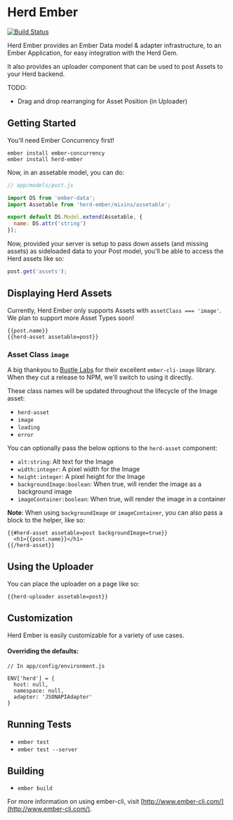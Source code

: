 # Herd Ember
[![Build Status](https://travis-ci.org/herdup/herd-ember.svg)](https://travis-ci.org/herdup/herd-ember)

Herd Ember provides an Ember Data model & adapter infrastructure, to an Ember Application, for
easy integration with the Herd Gem.

It also provides an uploader component that can be used to post Assets to your Herd backend.

TODO:
- Drag and drop rearranging for Asset Position (in Uploader)

## Getting Started

You'll need Ember Concurrency first!

```
ember install ember-concurrency
ember install herd-ember
```

Now, in an assetable model, you can do:

```js
// app/models/post.js

import DS from 'ember-data';
import Assetable from 'herd-ember/mixins/assetable';

export default DS.Model.extend(Assetable, {
  name: DS.attr('string')
});
```

Now, provided your server is setup to pass down assets (and missing assets) as sideloaded data to your Post model,
you'll be able to access the Herd assets like so:

```js
post.get('assets');
```

## Displaying Herd Assets

Currently, Herd Ember only supports Assets with `assetClass === 'image'`.  We plan to support more Asset Types soon!

```
{{post.name}}
{{herd-asset assetable=post}}
```

### Asset Class `image`

A big thankyou to [Bustle Labs](http://www.bustle.com/labs) for their excellent `ember-cli-image` library.  When they cut a release to NPM, we'll
switch to using it directly.

These class names will be updated throughout the lifecycle of the Image asset:

- `herd-asset`
- `image`
- `loading`
- `error`

You can optionally pass the below options to the `herd-asset` component:

- `alt:string`: Alt text for the Image
- `width:integer`: A pixel width for the Image
- `height:integer`: A pixel height for the Image
- `backgroundImage:boolean`: When true, will render the image as a background image
- `imageContainer:boolean`: When true, will render the image in a container

**Note**: When using `backgroundImage` or `imageContainer`, you can also pass a block to the helper, like so:

```
{{#herd-asset assetable=post backgroundImage=true}}
  <h1>{{post.name}}</h1>
{{/herd-asset}}
```

## Using the Uploader

You can place the uploader on a page like so:

```
{{herd-uploader assetable=post}}
```

## Customization

Herd Ember is easily customizable for a variety of use cases.

#### Overriding the defaults:

```
// In app/config/environment.js

ENV['herd'] = {
  host: null,
  namespace: null,
  adapter: 'JSONAPIAdapter'
}
```

## Running Tests

* `ember test`
* `ember test --server`

## Building

* `ember build`

For more information on using ember-cli, visit [http://www.ember-cli.com/](http://www.ember-cli.com/).
